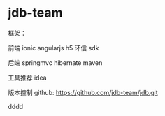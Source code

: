 # jdb-team

框架：

前端 ionic angularjs h5  环信 sdk

后端 springmvc hibernate maven

工具推荐 idea 

版本控制 github: https://github.com/jdb-team/jdb.git




dddd

